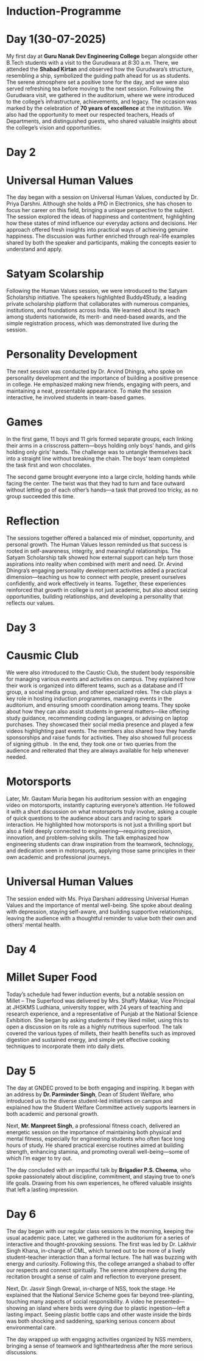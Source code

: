 # Induction-Programme

# Day 1(30-07-2025)

My first day at **Guru Nanak Dev Engineering College** began alongside other B.Tech students with a visit to the Gurudwara at 8:30 a.m. There, we attended the **Shabad Kirtan** and observed how the Gurudwara’s structure, resembling a ship, symbolized the guiding path ahead for us as students. The serene atmosphere set a positive tone for the day, and we were also served refreshing tea before moving to the next session.
Following the Gurudwara visit, we gathered in the auditorium, where we were introduced to the college’s infrastructure, achievements, and legacy. The occasion was marked by the celebration of **70 years of excellence** at the institution. We also had the opportunity to meet our respected teachers, Heads of Departments, and distinguished guests, who shared valuable insights about the college’s vision and opportunities. 

# Day 2 
# **Universal Human Values**
The day began with a session on Universal Human Values, conducted by Dr. Priya Darshni. Although she holds a PhD in Electronics, she has chosen to focus her career on this field, bringing a unique perspective to the subject. The session explored the ideas of happiness and contentment, highlighting how these states of mind influence our everyday actions and decisions. Her approach offered fresh insights into practical ways of achieving genuine happiness. The discussion was further enriched through real-life examples shared by both the speaker and participants, making the concepts easier to understand and apply.

# Satyam Scolarship
Following the Human Values session, we were introduced to the Satyam Scholarship initiative. The speakers highlighted Buddy4Study, a leading private scholarship platform that collaborates with numerous companies, institutions, and foundations across India. We learned about its reach among students nationwide, its merit- and need-based awards, and the simple registration process, which was demonstrated live during the session.
# Personality Development
The next session was conducted by Dr. Arvind Dhingra, who spoke on personality development and the importance of building a positive presence in college. He emphasized making new friends, engaging with peers, and maintaining a neat, presentable appearance. To make the session interactive, he involved students in team-based games.

# Games
In the first game, 11 boys and 11 girls formed separate groups, each linking their arms in a crisscross pattern—boys holding only boys’ hands, and girls holding only girls’ hands. The challenge was to untangle themselves back into a straight line without breaking the chain. The boys’ team completed the task first and won chocolates.

The second game brought everyone into a large circle, holding hands while facing the center. The twist was that they had to turn and face outward without letting go of each other’s hands—a task that proved too tricky, as no group succeeded this time.



# Reflection

The sessions together offered a balanced mix of mindset, opportunity, and personal growth. The Human Values lesson reminded us that success is rooted in self-awareness, integrity, and meaningful relationships. The Satyam Scholarship talk showed how external support can help turn those aspirations into reality when combined with merit and need. Dr. Arvind Dhingra’s engaging personality development activities added a practical dimension—teaching us how to connect with people, present ourselves confidently, and work effectively in teams. Together, these experiences reinforced that growth in college is not just academic, but also about seizing opportunities, building relationships, and developing a personality that reflects our values.

# Day 3 
# **Causmic Club**
We were also introduced to the Caustic Club, the student body responsible for managing various events and activities on campus. They explained how their work is organized into different teams, such as a database and IT group, a social media group, and other specialized roles. The club plays a key role in hosting induction programmes, managing events in the auditorium, and ensuring smooth coordination among teams. They spoke about how they can also assist students in general matters—like offering study guidance, recommending coding languages, or advising on laptop purchases. They showcased their social media presence and played a few videos highlighting past events. The members also shared how they handle sponsorships and raise funds for activities. They also showed full process of signing github . In the end, they took one or two queries from the audience and reiterated that they are always available for help whenever needed.

# Motorsports

Later, Mr. Gautam Muria began his auditorium session with an engaging video on motorsports, instantly capturing everyone’s attention. He followed it with a short discussion on what motorsports truly involve, asking a couple of quick questions to the audience about cars and racing to spark interaction. He highlighted how motorsports is not just a thrilling sport but also a field deeply connected to engineering—requiring precision, innovation, and problem-solving skills. The talk emphasized how engineering students can draw inspiration from the teamwork, technology, and dedication seen in motorsports, applying those same principles in their own academic and professional journeys.

# Universal Human Values

The session ended with Ms. Priya Darshani addressing Universal Human Values and the importance of mental well-being. She spoke about dealing with depression, staying self-aware, and building supportive relationships, leaving the audience with a thoughtful reminder to value both their own and others’ mental health.

# Day 4
# Millet Super Food
Today’s schedule had fewer induction events, but a notable session on Millet – The Superfood was delivered by Mrs. Shaffy Makkar, Vice Principal at JHSKMS Ludhiana, university topper, with 24 years of teaching and research experience, and a representative of Punjab at the National Science Exhibition. She began by asking students if they liked millet, using this to open a discussion on its role as a highly nutritious superfood. The talk covered the various types of millets, their health benefits such as improved digestion and sustained energy, and simple yet effective cooking techniques to incorporate them into daily diets.
# Day 5

The day at GNDEC proved to be both engaging and inspiring. It began with an address by **Dr. Parminder Singh**, Dean of Student Welfare, who introduced us to the diverse student-led initiatives on campus and explained how the Student Welfare Committee actively supports learners in both academic and personal growth.

Next, **Mr. Manpreet Singh**, a professional fitness coach, delivered an energetic session on the importance of maintaining both physical and mental fitness, especially for engineering students who often face long hours of study. He shared practical exercise routines aimed at building strength, enhancing stamina, and promoting overall well-being—some of which I’m eager to try out.

The day concluded with an impactful talk by **Brigadier P.S. Cheema**, who spoke passionately about discipline, commitment, and staying true to one’s life goals. Drawing from his own experiences, he offered valuable insights that left a lasting impression.
 # Day 6
 The day began with our regular class sessions in the morning, keeping the usual academic pace. Later, we gathered in the auditorium for a series of interactive and thought-provoking sessions. The first was led by Dr. Lakhvir Singh Khana, in-charge of CML, which turned out to be more of a lively student–teacher interaction than a formal lecture. The hall was buzzing with energy and curiosity.
Following this, the college arranged a shabad to offer our respects and connect spiritually. The serene atmosphere during the recitation brought a sense of calm and reflection to everyone present.

Next, Dr. Jasvir Singh Grewal, in-charge of NSS, took the stage. He explained that the National Service Scheme goes far beyond tree-planting, touching many aspects of social responsibility. A video he presented—showing an island where birds were dying due to plastic ingestion—left a lasting impact. Seeing plastic bottle caps and other waste inside the birds was both shocking and saddening, sparking serious concern about environmental care.

The day wrapped up with engaging activities organized by NSS members, bringing a sense of teamwork and lightheartedness after the more serious discussions.
